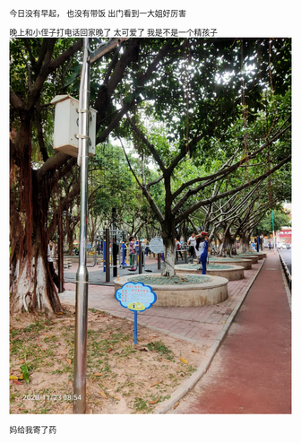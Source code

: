 今日没有早起， 也没有带饭
出门看到一大姐好厉害


晚上和小侄子打电话回家晚了
太可爱了
我是不是一个精孩子
![](../../img/6904315-f2bee342b833dbca.jpg)

妈给我寄了药

